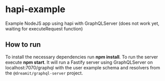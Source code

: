 # hapi-example
Example NodeJS app using hapi with GraphQLServer (does not work yet, waiting for executeRequest function)

## How to run
To install the necessary dependencies run **npm install**. To run the server execute **npm start**. It will run a Fastify server using GraphQLServer on localhost:7070/graphql with the user example schema and resolvers from the `@dreamit/graphql-server` project.
